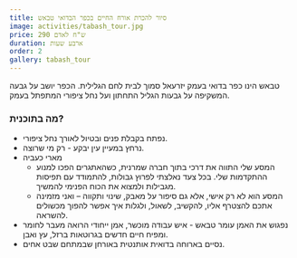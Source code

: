 ```yaml
---
title: סיור להכרת אורח החיים בכפר הבדואי טבאש
image: activities/tabash_tour.jpg
price: 290 ש"ח לאדם
duration: ארבע שעות
order: 2
gallery: tabash_tour
---
```

טבאש הינו כפר בדואי בעמק יזרעאל סמוך לבית לחם הגלילית. הכפר יושב על גבעה המשקיפה על גבעות הגליל התחתון ועל נחל ציפורי המתפתל בעמק.

### מה בתוכנית?

- נפתח בקבלת פנים ובטיול לאורך נחל ציפורי.
- נרחץ במעיין עין יבקע - רק מי שרוצה.
- מארי כעביה
  - המסע שלי התווה את דרכי בתוך חברה שמרנית, כשהאתגרים הפכו למנוע ההתקדמות שלי. בכל צעד נאלצתי לפרוץ גבולות, להתמודד עם תפיסות מגבילות ולמצוא את הכוח הפנימי להמשיך.
  - המסע הוא לא רק אישי, אלא גם סיפור על מאבק, שינוי ותקווה – ואני מזמינה אתכם להצטרף אליו, להקשיב, לשאול, ולגלות איך אפשר להפוך מכשולים להשראה.
- נפגוש את האמן עומר טבאש - איש עבודה מוכשר, אמן ייחודי הרואה מעבר לחומר ומפיח חיים חדשים בגרוטאות ברזל, עץ ואבן.
- נסיים בארוחה בדואית אותנטית באורחן שבמתחם שבט אחים.
